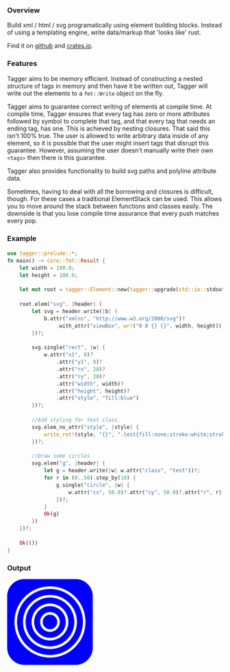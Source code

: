 ### Overview

Build xml / html / svg programatically using element building blocks.
Instead of using a templating engine, write data/markup that 'looks like' rust.

Find it on [github](https://github.com/tiby312/tagger) and [crates.io](https://crates.io/crates/tagger).

### Features

Tagger aims to be memory efficient. Instead of constructing a nested structure of tags in memory and then have it be written out,
Tagger will write out the elements to a `fmt::Write` object on the fly. 

Tagger aims to guarantee correct writing of elements at compile time. At compile time, Tagger ensures that
every tag has zero or more attributes followed by symbol to complete that tag, and that every tag that needs an ending tag, has one. This is achieved
by nesting closures. That said this isn't 100% true. The user is allowed to write arbitrary data inside of any element,
so it is possible that the user might insert tags that disrupt this guarantee. However, assuming the user doesn't
manually write their own `<tags>` then there is this guarantee.

Tagger also provides functionality to build svg paths and polyline attribute data.

Sometimes, having to deal with all the borrowing and closures is difficult, though. For these cases
a traditional ElementStack can be used. This allows you to move around the stack between functions and
classes easily. The downside is that you lose compile time assurance that every push matches every pop.


### Example

```rust
use tagger::prelude::*;
fn main() -> core::fmt::Result {
    let width = 100.0;
    let height = 100.0;

    let mut root = tagger::Element::new(tagger::upgrade(std::io::stdout()));

    root.elem("svg", |header| {
        let svg = header.write(|b| {
            b.attr("xmlns", "http://www.w3.org/2000/svg")?
                .with_attr("viewBox", wr!("0 0 {} {}", width, height))
        })?;

        svg.single("rect", |w| {
            w.attr("x1", 0)?
                .attr("y1", 0)?
                .attr("rx", 20)?
                .attr("ry", 20)?
                .attr("width", width)?
                .attr("height", height)?
                .attr("style", "fill:blue")
        })?;

        //Add styling for test class.
        svg.elem_no_attr("style", |style| {
            write_ret!(style, "{}", ".test{fill:none;stroke:white;stroke-width:3}")
        })?;

        //Draw some circles
        svg.elem("g", |header| {
            let g = header.write(|w| w.attr("class", "test"))?;
            for r in (0..50).step_by(10) {
                g.single("circle", |w| {
                    w.attr("cx", 50.0)?.attr("cy", 50.0)?.attr("r", r)
                })?;
            }
            Ok(g)
        })
    })?;

    Ok(())
}

```




### Output


<img src="./assets/svg_example.svg" alt="demo">
